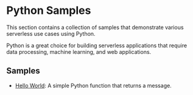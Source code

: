 # Python Samples

This section contains a collection of samples that demonstrate various serverless use cases using Python.

Python is a great choice for building serverless applications that require data processing, machine learning, and web applications.

## Samples

- [Hello World](./hello-world/README.md): A simple Python function that returns a message.
